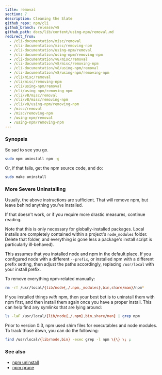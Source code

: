 ```yaml
---
title: removal
section: 7
description: Cleaning the Slate
github_repo: npm/cli
github_branch: release/v8
github_path: docs/lib/content/using-npm/removal.md
redirect_from:
  - /cli-documentation/misc/removal
  - /cli-documentation/misc/removing-npm
  - /cli-documentation/using-npm/removal
  - /cli-documentation/using-npm/removing-npm
  - /cli-documentation/v8/misc/removal
  - /cli-documentation/v8/misc/removing-npm
  - /cli-documentation/v8/using-npm/removal
  - /cli-documentation/v8/using-npm/removing-npm
  - /cli/misc/removal
  - /cli/misc/removing-npm
  - /cli/using-npm/removal
  - /cli/using-npm/removing-npm
  - /cli/v8/misc/removal
  - /cli/v8/misc/removing-npm
  - /cli/v8/using-npm/removing-npm
  - /misc/removal
  - /misc/removing-npm
  - /using-npm/removal
  - /using-npm/removing-npm
---
```


### Synopsis

So sad to see you go.

```bash
sudo npm uninstall npm -g
```

Or, if that fails, get the npm source code, and do:

```bash
sudo make uninstall
```

### More Severe Uninstalling

Usually, the above instructions are sufficient.  That will remove
npm, but leave behind anything you've installed.

If that doesn't work, or if you require more drastic measures,
continue reading.

Note that this is only necessary for globally-installed packages.  Local
installs are completely contained within a project's `node_modules`
folder.  Delete that folder, and everything is gone less a package's
install script is particularly ill-behaved).

This assumes that you installed node and npm in the default place.  If
you configured node with a different `--prefix`, or installed npm with a
different prefix setting, then adjust the paths accordingly, replacing
`/usr/local` with your install prefix.

To remove everything npm-related manually:

```bash
rm -rf /usr/local/{lib/node{,/.npm,_modules},bin,share/man}/npm*
```

If you installed things *with* npm, then your best bet is to uninstall
them with npm first, and then install them again once you have a
proper install.  This can help find any symlinks that are lying
around:

```bash
ls -laF /usr/local/{lib/node{,/.npm},bin,share/man} | grep npm
```

Prior to version 0.3, npm used shim files for executables and node
modules.  To track those down, you can do the following:

```bash
find /usr/local/{lib/node,bin} -exec grep -l npm \{\} \; ;
```

### See also

* [npm uninstall](/cli/v8/commands/npm-uninstall)
* [npm prune](/cli/v8/commands/npm-prune)
